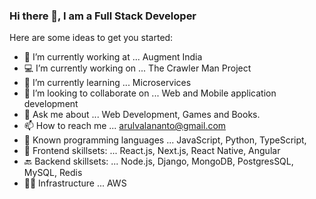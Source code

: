 ### Hi there 👋, I am a Full Stack Developer

Here are some ideas to get you started:

- 🔭 I’m currently working at ... Augment India
- 💻 I’m currently working on ... The Crawler Man Project
- 🌱 I’m currently learning ... Microservices
- 👯 I’m looking to collaborate on ... Web and Mobile application development
- 💬 Ask me about ... Web Development, Games and Books.
- 📫 How to reach me ... arulvalananto@gmail.com
- 🤖 Known programming languages ... JavaScript, Python, TypeScript, 
- 🚀 Frontend skillsets: ... React.js, Next.js, React Native, Angular
- 🔙 Backend skillsets: ... Node.js, Django, MongoDB, PostgresSQL, MySQL, Redis
- 👨‍💻 Infrastructure ... AWS
